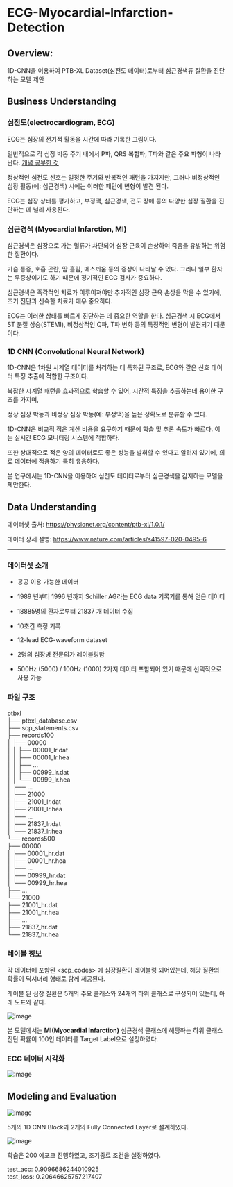 # ECG-Myocardial-Infarction-Detection
## Overview:
1D-CNN을 이용하여 PTB-XL Dataset(심전도 데이터)로부터 심근경색류 질환을 진단하는 모델 제안 <br>

## Business Understanding
### 심전도(electrocardiogram, ECG)
ECG는 심장의 전기적 활동을 시간에 따라 기록한 그림이다. <br>

일반적으로 각 심장 박동 주기 내에서 P파, QRS 복합파, T파와 같은 주요 파형이 나타난다. [개념 공부한 것](https://kosonkh7.tistory.com/24)<br>

정상적인 심전도 신호는 일정한 주기와 반복적인 패턴을 가지지만, 그러나 비정상적인 심장 활동(예: 심근경색) 시에는 이러한 패턴에 변형이 발견 된다.<br>

ECG는 심장 상태를 평가하고, 부정맥, 심근경색, 전도 장애 등의 다양한 심장 질환을 진단하는 데 널리 사용된다.<br>

### 심근경색 (Myocardial Infarction, MI)
심근경색은 심장으로 가는 혈류가 차단되어 심장 근육이 손상하여 죽음을 유발하는 위험한 질환이다.<br>

가슴 통증, 호흡 곤란, 땀 흘림, 메스꺼움 등의 증상이 나타날 수 있다. 그러나 일부 환자는 무증상이기도 하기 때문에 정기적인 ECG 검사가 중요하다.<br>

심근경색은 즉각적인 치료가 이루어져야만 추가적인 심장 근육 손상을 막을 수 있기에, 조기 진단과 신속한 치료가 매우 중요하다. <br>

ECG는 이러한 상태를 빠르게 진단하는 데 중요한 역할을 한다. 심근경색 시 ECG에서 ST 분절 상승(STEMI), 비정상적인 Q파, T파 변화 등의 특징적인 변형이 발견되기 때문이다.<br>


### 1D CNN (Convolutional Neural Network)

1D-CNN은 1차원 시계열 데이터를 처리하는 데 특화된 구조로, ECG와 같은 신호 데이터 특징 추출에 적합한 구조이다.<br>

복잡한 시계열 패턴을 효과적으로 학습할 수 있어, 시간적 특징을 추출하는데 용이한 구조를 가지며,<br>

정상 심장 박동과 비정상 심장 박동(예: 부정맥)을 높은 정확도로 분류할 수 있다.<br>

1D-CNN은 비교적 적은 계산 비용을 요구하기 때문에 학습 및 추론 속도가 빠르다. 이는 실시간 ECG 모니터링 시스템에 적합하다.<br>

또한 상대적으로 적은 양의 데이터로도 좋은 성능을 발휘할 수 있다고 알려져 있기에, 의료 데이터에 적용하기 특히 유용하다.<br>

본 연구에서는 1D-CNN을 이용하여 심전도 데이터로부터 심근경색을 감지하는 모델을 제안한다.<br>


## Data Understanding

데이터셋 출처: https://physionet.org/content/ptb-xl/1.0.1/ <br>

데이터 상세 설명: https://www.nature.com/articles/s41597-020-0495-6 <br>

***

### 데이터셋 소개

- 공공 이용 가능한 데이터 

- 1989 년부터 1996 년까지 Schiller AG라는 ECG data 기록기를 통해 얻은 데이터

- 18885명의 환자로부터 21837 개 데이터 수집

- 10초간 측정 기록

- 12-lead ECG-waveform dataset

- 2명의 심장병 전문의가 레이블링함

- 500Hz (5000) / 100Hz (1000) 2가지 데이터 포함되어 있기 때문에 선택적으로 사용 가능

### 파일 구조 
ptbxl<br>
├── ptbxl_database.csv<br>
├── scp_statements.csv<br>
├── records100<br>
│   ├── 00000<br>
│   │   ├── 00001_lr.dat<br>
│   │   ├── 00001_lr.hea<br>
│   │   ├── ...<br>
│   │   ├── 00999_lr.dat<br>
│   │   └── 00999_lr.hea<br>
│   ├── ...<br>
│   └── 21000<br>
│        ├── 21001_lr.dat<br>
│        ├── 21001_lr.hea<br>
│        ├── ...<br>
│        ├── 21837_lr.dat<br>
│        └── 21837_lr.hea<br>
└── records500<br>
   ├── 00000<br>
   │     ├── 00001_hr.dat<br>
   │     ├── 00001_hr.hea<br>
   │     ├── ...<br>
   │     ├── 00999_hr.dat<br>
   │     └── 00999_hr.hea<br>
   ├── ...<br>
   └── 21000<br>
          ├── 21001_hr.dat<br>
          ├── 21001_hr.hea<br>
          ├── ...<br>
          ├── 21837_hr.dat<br>
          └── 21837_hr.hea<br>
          
### 레이블 정보        
각 데이터에 포함된 <scp_codes> 에 심장질환이 레이블링 되어있는데, 해당 질환의 확률이 딕셔너리 형태로 함께 제공된다. <br>

레이블 된 심장 질환은 5개의 주요 클래스와 24개의 하위 클래스로 구성되어 있는데, 아래 도표와 같다.<br>

![image](https://user-images.githubusercontent.com/83086978/168457272-1706181d-26cc-4634-a21b-3f6e041bd04c.png)

본 모델에서는 **MI(Myocardial Infarction)** 심근경색 클래스에 해당하는 하위 클래스 진단 확률이 100인 데이터를 Target Label으로 설정하였다.<br>

### ECG 데이터 시각화
![image](https://user-images.githubusercontent.com/83086978/168457354-f9ea4e0a-1fe5-4e7e-b7d6-c406ac44a64c.png)

## Modeling and Evaluation

![image](https://github.com/kosonkh7/ECG-Myocardial-Infarction-Detection/assets/83086978/5d3739f2-6499-4ace-b18b-9454d28e33d3)

5개의 1D CNN Block과 2개의 Fully Connected Layer로 설계하였다.

![image](https://github.com/kosonkh7/ECG-Myocardial-Infarction-Detection/assets/83086978/f424f974-4ddc-4f5f-88c9-2a6011da56d3)

학습은 200 에포크 진행하였고, 조기종료 조건을 설정하였다.

test_acc: 0.9096686244010925 <br>
test_loss: 0.20646625757217407 <br>



